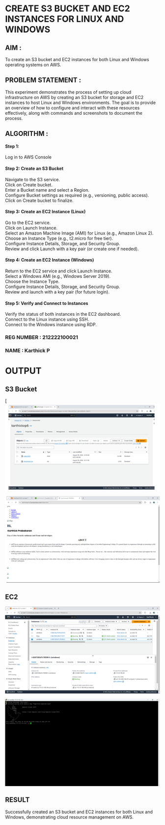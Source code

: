  # CREATE S3 BUCKET AND EC2 INSTANCES FOR LINUX AND WINDOWS

## AIM :
To create an S3 bucket and EC2 instances for both Linux and Windows operating systems on AWS.

## PROBLEM STATEMENT :
This experiment demonstrates the process of setting up cloud infrastructure on AWS by creating an S3 bucket for storage and EC2 instances to host Linux and Windows environments. The goal is to provide an overview of how to configure and interact with these resources effectively, along with commands and screenshots to document the process.

## ALGORITHM :

#### Step 1:
Log in to AWS Console</br>

#### Step 2: Create an S3 Bucket</br>
Navigate to the S3 service.</br>
Click on Create bucket.</br>
Enter a Bucket name and select a Region.</br>
Configure Bucket settings as required (e.g., versioning, public access).</br>
Click on Create bucket to finalize.</br>

#### Step 3: Create an EC2 Instance (Linux)
Go to the EC2 service.</br>
Click on Launch Instance.</br>
Select an Amazon Machine Image (AMI) for Linux (e.g., Amazon Linux 2).</br>
Choose an Instance Type (e.g., t2.micro for free tier).</br>
Configure Instance Details, Storage, and Security Group.</br>
Review and click Launch with a key pair (or create one if needed).</br>

#### Step 4: Create an EC2 Instance (Windows)
Return to the EC2 service and click Launch Instance.</br>
Select a Windows AMI (e.g., Windows Server 2019).</br>
Choose the Instance Type.</br>
Configure Instance Details, Storage, and Security Group.</br>
Review and launch with a key pair (for future login).</br>

#### Step 5: Verify and Connect to Instances
Verify the status of both instances in the EC2 dashboard.</br>
Connect to the Linux instance using SSH.</br>
Connect to the Windows instance using RDP.</br>

### REG NUMBER : 212222100021
### NAME : Karthick P

# OUTPUT

## S3 Bucket

[![Screenshot 2024-08-29 142748](https://github.com/karthickprabakaran/Create-S3-Bucket-and-EC2-Instances-for-Linux-and-Windows/blob/main/111.png)

![Screenshot 2024-08-29 142810](https://github.com/karthickprabakaran/Create-S3-Bucket-and-EC2-Instances-for-Linux-and-Windows/blob/main/12.png)





## EC2 
![Screenshot 2024-08-30 092006](https://github.com/karthickprabakaran/Create-S3-Bucket-and-EC2-Instances-for-Linux-and-Windows/blob/main/14.png)


![Screenshot 2024-08-30 093052](https://github.com/karthickprabakaran/Create-S3-Bucket-and-EC2-Instances-for-Linux-and-Windows/blob/main/15.png)






## RESULT
 Successfully created an S3 bucket and EC2 instances for both Linux and Windows, demonstrating cloud resource management on AWS.


  
